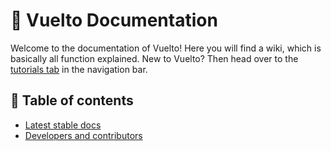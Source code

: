 # 📄 Vuelto Documentation

Welcome to the documentation of Vuelto! Here you will find a wiki, which is basically all function explained. New to Vuelto? Then head over to the [tutorials tab](../tutorials/index.md) in the navigation bar.

## 📑 Table of contents
- [Latest stable docs](latest/windowing.md)
- [Developers and contributors](developers/index.md)



